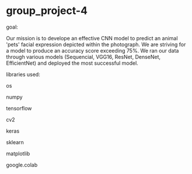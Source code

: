 # group_project-4

goal:

Our mission is to develope an effective CNN model to predict an animal 'pets' facial expression depicted within the photograph. We are striving for a model to produce an accuracy score exceeding 75%. We ran our data through various models (Sequencial, VGG16, ResNet, DenseNet, EfficientNet) and deployed the most successful model. 

libraries used:

os

numpy

tensorflow

cv2

keras

sklearn

matplotlib

google.colab
